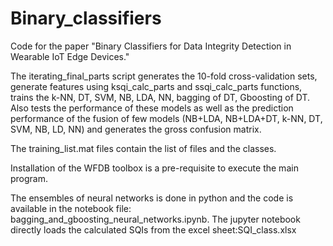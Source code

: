 # Binary_classifiers
Code for the paper "Binary Classifiers for Data Integrity Detection in Wearable IoT Edge Devices."

The iterating_final_parts script generates the 10-fold cross-validation sets, generate features using ksqi_calc_parts and ssqi_calc_parts functions, trains the k-NN, DT, SVM, NB, LDA, NN, bagging of DT, Gboosting of DT.  Also tests the performance of these models as well as the prediction performance of the fusion of few models (NB+LDA, NB+LDA+DT, k-NN, DT, SVM, NB, LD, NN) and generates the gross confusion matrix.

The training_list.mat files contain the list of files and the classes.

Installation of the WFDB toolbox is a  pre-requisite to execute the main program.

The ensembles of neural networks is done in python and the code is available in the notebook file: bagging_and_gboosting_neural_networks.ipynb. The jupyter notebook directly loads the calculated SQIs from the excel sheet:SQI_class.xlsx
